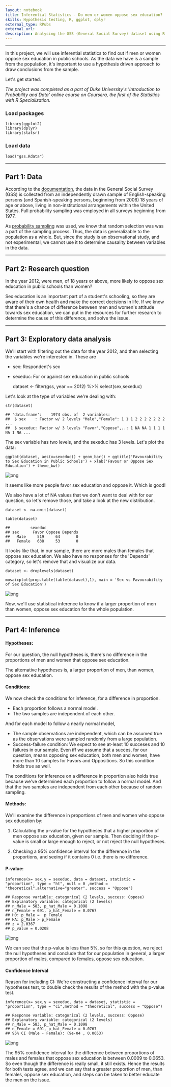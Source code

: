 ```yaml
---
layout: notebook
title: Inferential Statistics - Do men or women oppose sex education?
skills: Hypothesis testing, R, ggplot, dplyr
external_type: RPubs
external_url: 
description: Analysing the GSS (General Social Survey) dataset using R to infer if, in the year 2012, were men, of 18 years or above in the United States, more likely to oppose sex education in public schools than women.
---
```

---

In this project, we will use inferential statistics to find out if men
or women oppose sex education in public schools. As the data we have is
a sample from the population, it's important to use a hypothesis driven
approach to draw conclusions from the sample.

Let's get started.

*The project was completed as a part of Duke University's 'Introduction
to Probability and Data' online course on Coursera, the first of the
Statistics with R Specialization.*

### Load packages

    library(ggplot2)
    library(dplyr)
    library(statsr)

### Load data

    load("gss.Rdata")

------------------------------------------------------------------------

Part 1: Data
------------

According to the
[documentation](http://gss.norc.org/documents/codebook/GSS_Codebook_intro.pdf),
the data in the General Social Survey (GSS) is collected from an
independently drawn sample of English-speaking persons (and
Spanish-speaking persons, beginning from 2006) 18 years of age or above,
living in non-institutional arrangements within the United States. Full
probability sampling was employed in all surveys beginning from 1977.

As [probability
sampling](http://www.socialresearchmethods.net/kb/sampprob.php) was
used, we know that random selection was was a part of the sampling
process. Thus, the data is generalizable to the population as a whole.
But, since the study is an observational study, and not experimental, we
cannot use it to determine causality between variables in the data.

------------------------------------------------------------------------

Part 2: Research question
-------------------------

In the year 2012, were men, of 18 years or above, more likely to oppose
sex education in public schools than women?

Sex education is an important part of a student's schooling, so they are
aware of their own health and make the correct decisions in life. If we
know that there's a chance of difference between men and women's
attitude towards sex education, we can put in the resources for further
research to determine the cause of this difference, and solve the issue.

------------------------------------------------------------------------

Part 3: Exploratory data analysis
---------------------------------

We'll start with filtering out the data for the year 2012, and then
selecting the variables we're interested in. These are

-   sex: Respondent's sex
-   sexeduc: For or against sex education in public schools


      dataset <- filter(gss, year == 2012) %>%
      select(sex,sexeduc)

Let's look at the type of variables we're dealing with:

    str(dataset)

    ## 'data.frame':    1974 obs. of  2 variables:
    ##  $ sex    : Factor w/ 2 levels "Male","Female": 1 1 1 2 2 2 2 2 2 2 ...
    ##  $ sexeduc: Factor w/ 3 levels "Favor","Oppose",..: 1 NA NA 1 1 1 1 NA 1 NA ...

The sex variable has two levels, and the sexeduc has 3 levels. Let's
plot the data:

    ggplot(dataset, aes(x=sexeduc)) + geom_bar() + ggtitle('Favourability to Sex Education in Public Schools') + xlab('Favour or Oppose Sex Education') + theme_bw()

![png](/public/project-images/gss_inf/unnamed-chunk-3-1.png)

It seems like more people favor sex education and oppose it. Which is
good!

We also have a lot of NA values that we don't want to deal with for our
question, so let's remove those, and take a look at the new
distribution.

    dataset <- na.omit(dataset)

    table(dataset)

    ##         sexeduc
    ## sex      Favor Oppose Depends
    ##   Male     519     64       0
    ##   Female   638     53       0

It looks like that, in our sample, there are more males than females
that oppose sex education. We also have no responses for the 'Depends'
category, so let's remove that and visualize our data.

    dataset <- droplevels(dataset)

    mosaicplot(prop.table(table(dataset),1), main = 'Sex vs Favourability of Sex Education')

![png](/public/project-images/gss_inf/unnamed-chunk-5-1.png)

Now, we'll use statistical inference to know if a larger propertion of
men than women, oppose sex education for the whole population.

------------------------------------------------------------------------

Part 4: Inference
-----------------

#### Hypotheses:

For our question, the null hypotheses is, there's no difference in the
proportions of men and women that oppose sex education.

The alternative hypotheses is, a larger proportion of men, than women,
oppose sex education.

#### Conditions:

We now check the conditions for inference, for a difference in
proportion.

-   Each proportion follows a normal model.
-   The two samples are independent of each other.

And for each model to follow a nearly normal model,

-   The sample observations are independent, which can be assumed true
    as the observations were sampled randomly from a large population.
-   Success-failure condition: We expect to see at-least 10 succeses and
    10 failures in our sample. Even iff we assume that a succes, for our
    question, means opposing sex education, both men and women, have
    more than 10 samples for Favors and Oppositions. So this condition
    holds true as well.

The conditions for inference on a difference in proportion also holds
true because we've determined each proportion to follow a normal model.
And that the two samples are independent from each other because of
random sampling.

#### Methods:

We'll examine the difference in proportions of men and women who oppose
sex education by:

1.  Calculating the p-value for the hypotheses that a higher proportion
    of men oppose sex education, given our sample. Then deciding if the
    p-value is small or large enough to reject, or not reject the
    null hypotheses.

2.  Checking a 95% confidence interval for the difference in the
    proportions, and seeing if it contains 0 i.e. there is
    no difference.

#### P-value:

    inference(x= sex,y = sexeduc, data = dataset, statistic = "proportion", type = "ht", null = 0 ,method = "theoretical",alternative="greater", success = "Oppose")

    ## Response variable: categorical (2 levels, success: Oppose)
    ## Explanatory variable: categorical (2 levels)
    ## n_Male = 583, p_hat_Male = 0.1098
    ## n_Female = 691, p_hat_Female = 0.0767
    ## H0: p_Male =  p_Female
    ## HA: p_Male > p_Female
    ## z = 2.0367
    ## p_value = 0.0208

![png](/public/project-images/gss_inf/unnamed-chunk-6-1.png)

We can see that the p-value is less than 5%, so for this question, we
reject the null hypotheses and conclude that for our population in
general, a larger proportion of males, compared to females, oppose sex
education.

#### Confidence Interval

Reason for including CI: We're constructing a confidence interval for
our hypotheses test, to double check the results of the method with the
p-value test.

    inference(x= sex,y = sexeduc, data = dataset, statistic = "proportion", type = "ci",method = "theoretical", success = "Oppose")

    ## Response variable: categorical (2 levels, success: Oppose)
    ## Explanatory variable: categorical (2 levels)
    ## n_Male = 583, p_hat_Male = 0.1098
    ## n_Female = 691, p_hat_Female = 0.0767
    ## 95% CI (Male - Female): (9e-04 , 0.0653)

![png](/public/project-images/gss_inf/unnamed-chunk-7-1.png)

The 95% confidence interval for the difference between proportions of
males and females that oppose sex education is between 0.0009 to 0.0653.
So even though the difference is really small, it still exists. Hence
the results for both tests agree, and we can say that a greater
proportion of men, than females, oppose sex education, and steps can be
taken to better educate the men on the issue.
